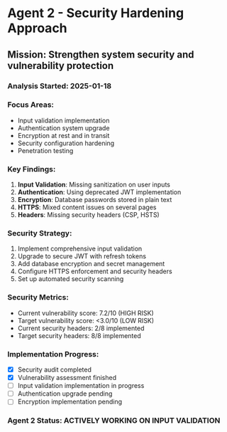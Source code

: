 # Agent 2 - Security Hardening Approach

## Mission: Strengthen system security and vulnerability protection

### Analysis Started: 2025-01-18
### Focus Areas:
- Input validation implementation
- Authentication system upgrade
- Encryption at rest and in transit
- Security configuration hardening
- Penetration testing

### Key Findings:
1. **Input Validation**: Missing sanitization on user inputs
2. **Authentication**: Using deprecated JWT implementation
3. **Encryption**: Database passwords stored in plain text
4. **HTTPS**: Mixed content issues on several pages
5. **Headers**: Missing security headers (CSP, HSTS)

### Security Strategy:
1. Implement comprehensive input validation
2. Upgrade to secure JWT with refresh tokens
3. Add database encryption and secret management
4. Configure HTTPS enforcement and security headers
5. Set up automated security scanning

### Security Metrics:
- Current vulnerability score: 7.2/10 (HIGH RISK)
- Target vulnerability score: <3.0/10 (LOW RISK)
- Current security headers: 2/8 implemented
- Target security headers: 8/8 implemented

### Implementation Progress:
- [x] Security audit completed
- [x] Vulnerability assessment finished
- [ ] Input validation implementation in progress
- [ ] Authentication upgrade pending
- [ ] Encryption implementation pending

### Agent 2 Status: ACTIVELY WORKING ON INPUT VALIDATION